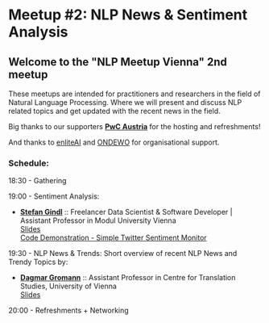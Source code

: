 # Meetup #2: NLP News & Sentiment Analysis

## Welcome to the "NLP Meetup Vienna" 2nd meetup

These meetups are intended for practitioners and researchers in the field of Natural Language Processing. Where we will present and discuss NLP related topics and get updated with the recent news in the field.

Big thanks to our supporters [**PwC Austria**](https://www.pwc.at/) for the hosting and refreshments!

And thanks to [enliteAI](https://www.enlite.ai/) and [ONDEWO](https://www.ondewo.com/) for organisational support.

### Schedule:

18:30 - Gathering

19:00 - Sentiment Analysis:
* [**Stefan Gindl**](https://www.linkedin.com/in/stefan-gindl-69871173/) :: Freelancer Data Scientist & Software Developer | Assistant Professor in Modul University Vienna <br> [Slides](https://github.com/nlpvienna/Meetup/blob/master/02/Sentiment_Analysis.pdf)<br>
[Code Demonstration - Simple Twitter Sentiment Monitor](https://github.com/nlpvienna/Meetup/blob/master/02/Simple_Twitter_Sentiment_Monitor.ipynb)

19:30 - NLP News & Trends:
Short overview of recent NLP News and Trendy Topics by:
* [**Dagmar Gromann**](https://www.linkedin.com/in/dagmar-gromann-486ba624/) :: Assistant Professor in Centre for Translation Studies, University of Vienna <br> [Slides](https://github.com/nlpvienna/Meetup/blob/master/02/NewsTrends_Gromann.pdf)


20:00 - Refreshments + Networking

